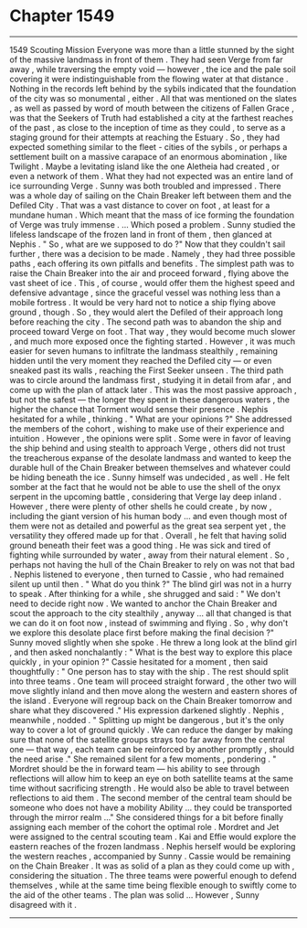 
# Chapter 1549


---

1549 Scouting Mission
Everyone was more than a little stunned by the sight of the massive landmass in front of them . They had seen Verge from far away , while traversing the empty void — however , the ice and the pale soil covering it were indistinguishable from the flowing water at that distance . Nothing in the records left behind by the sybils indicated that the foundation of the city was so monumental , either .
All that was mentioned on the slates , as well as passed by word of mouth between the citizens of Fallen Grace , was that the Seekers of Truth had established a city at the farthest reaches of the past , as close to the inception of time as they could , to serve as a staging ground for their attempts at reaching the Estuary .
So , they had expected something similar to the fleet - cities of the sybils , or perhaps a settlement built on a massive carapace of an enormous abomination , like Twilight . Maybe a levitating island like the one Aletheia had created , or even a network of them .
What they had not expected was an entire land of ice surrounding Verge .
Sunny was both troubled and impressed .
There was a whole day of sailing on the Chain Breaker left between them and the Defiled City . That was a vast distance to cover on foot , at least for a mundane human . Which meant that the mass of ice forming the foundation of Verge was truly immense .
… Which posed a problem .
Sunny studied the lifeless landscape of the frozen land in front of them , then glanced at Nephis .
" So , what are we supposed to do ?"
Now that they couldn't sail further , there was a decision to be made . Namely , they had three possible paths , each offering its own pitfalls and benefits .
The simplest path was to raise the Chain Breaker into the air and proceed forward , flying above the vast sheet of ice . This , of course , would offer them the highest speed and defensive advantage , since the graceful vessel was nothing less than a mobile fortress .
It would be very hard not to notice a ship flying above ground , though . So , they would alert the Defiled of their approach long before reaching the city .
The second path was to abandon the ship and proceed toward Verge on foot . That way , they would become much slower , and much more exposed once the fighting started . However , it was much easier for seven humans to infiltrate the landmass stealthily , remaining hidden until the very moment they reached the Defiled city — or even sneaked past its walls , reaching the First Seeker unseen .
The third path was to circle around the landmass first , studying it in detail from afar , and come up with the plan of attack later . This was the most passive approach , but not the safest — the longer they spent in these dangerous waters , the higher the chance that Torment would sense their presence .
Nephis hesitated for a while , thinking .
" What are your opinions ?"
She addressed the members of the cohort , wishing to make use of their experience and intuition . However , the opinions were split . Some were in favor of leaving the ship behind and using stealth to approach Verge , others did not trust the treacherous expanse of the desolate landmass and wanted to keep the durable hull of the Chain Breaker between themselves and whatever could be hiding beneath the ice .
Sunny himself was undecided , as well .
He felt somber at the fact that he would not be able to use the shell of the onyx serpent in the upcoming battle , considering that Verge lay deep inland . However , there were plenty of other shells he could create , by now , including the giant version of his human body … and even though most of them were not as detailed and powerful as the great sea serpent yet , the versatility they offered made up for that .
Overall , he felt that having solid ground beneath their feet was a good thing . He was sick and tired of fighting while surrounded by water , away from their natural element . So , perhaps not having the hull of the Chain Breaker to rely on was not that bad .
Nephis listened to everyone , then turned to Cassie , who had remained silent up until then .
" What do you think ?"
The blind girl was not in a hurry to speak . After thinking for a while , she shrugged and said :
" We don't need to decide right now . We wanted to anchor the Chain Breaker and scout the approach to the city stealthily , anyway … all that changed is that we can do it on foot now , instead of swimming and flying . So , why don't we explore this desolate place first before making the final decision ?"
Sunny moved slightly when she spoke . He threw a long look at the blind girl , and then asked nonchalantly :
" What is the best way to explore this place quickly , in your opinion ?"
Cassie hesitated for a moment , then said thoughtfully :
" One person has to stay with the ship . The rest should split into three teams . One team will proceed straight forward , the other two will move slightly inland and then move along the western and eastern shores of the island . Everyone will regroup back on the Chain Breaker tomorrow and share what they discovered ."
His expression darkened slightly .
Nephis , meanwhile , nodded .
" Splitting up might be dangerous , but it's the only way to cover a lot of ground quickly . We can reduce the danger by making sure that none of the satellite groups strays too far away from the central one — that way , each team can be reinforced by another promptly , should the need arise ."
She remained silent for a few moments , pondering .
" Mordret should be the in forward team — his ability to see through reflections will allow him to keep an eye on both satellite teams at the same time without sacrificing strength . He would also be able to travel between reflections to aid them . The second member of the central team should be someone who does not have a mobility Ability … they could be transported through the mirror realm …"
She considered things for a bit before finally assigning each member of the cohort the optimal role .
Mordret and Jet were assigned to the central scouting team . Kai and Effie would explore the eastern reaches of the frozen landmass . Nephis herself would be exploring the western reaches , accompanied by Sunny .
Cassie would be remaining on the Chain Breaker .
It was as solid of a plan as they could come up with , considering the situation . The three teams were powerful enough to defend themselves , while at the same time being flexible enough to swiftly come to the aid of the other teams .
The plan was solid …
However , Sunny disagreed with it .

---


